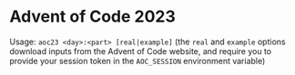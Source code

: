 # Advent of Code 2023

Usage: `aoc23 <day>:<part> [real|example]`
(the `real` and `example` options download inputs from the Advent of Code website, and require you to provide your session token in the `AOC_SESSION` environment variable)